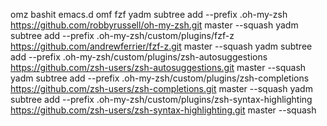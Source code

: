 omz
bashit
emacs.d
omf
fzf
yadm subtree add --prefix .oh-my-zsh https://github.com/robbyrussell/oh-my-zsh.git master --squash
yadm subtree add --prefix .oh-my-zsh/custom/plugins/fzf-z https://github.com/andrewferrier/fzf-z.git master --squash
yadm subtree add --prefix .oh-my-zsh/custom/plugins/zsh-autosuggestions https://github.com/zsh-users/zsh-autosuggestions.git master --squash
yadm subtree add --prefix .oh-my-zsh/custom/plugins/zsh-completions https://github.com/zsh-users/zsh-completions.git master --squash
yadm subtree add --prefix .oh-my-zsh/custom/plugins/zsh-syntax-highlighting https://github.com/zsh-users/zsh-syntax-highlighting.git master --squash
